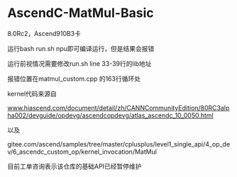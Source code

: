 # AscendC-MatMul-Basic

8.0Rc2，Ascend910B3卡

运行bash run.sh npu即可编译运行，但是结果会报错

运行前视情况需要修改run.sh line 33-39行的lib地址

报错位置在matmul_custom.cpp 的163行循环处

kernel代码来源自

www.hiascend.com/document/detail/zh/CANNCommunityEdition/80RC3alpha002/devguide/opdevg/ascendcopdevg/atlas_ascendc_10_0050.html

以及

gitee.com/ascend/samples/tree/master/cplusplus/level1_single_api/4_op_dev/6_ascendc_custom_op/kernel_invocation/MatMul

目前工单咨询表示该仓库的基础API已经暂停维护
